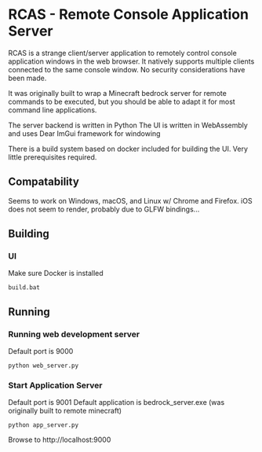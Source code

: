 # RCAS - Remote Console Application Server
RCAS is a strange client/server application to remotely control console application windows in the web browser. It natively supports multiple clients connected to the same console window. No security considerations have been made.

It was originally built to wrap a Minecraft bedrock server for remote commands to be executed, but you should be able to adapt it for most command line applications.

The server backend is written in Python
The UI is written in WebAssembly and uses Dear ImGui framework for windowing

There is a build system based on docker included for building the UI. Very little prerequisites required.

## Compatability
Seems to work on Windows, macOS, and Linux w/ Chrome and Firefox. iOS does not seem to render, probably due to GLFW bindings...

## Building
### UI
Make sure Docker is installed
```
build.bat
```
## Running
### Running web development server
Default port is 9000
```
python web_server.py
```

### Start Application Server
Default port is 9001
Default application is bedrock_server.exe (was originally built to remote minecraft)
```
python app_server.py
```

Browse to http://localhost:9000
